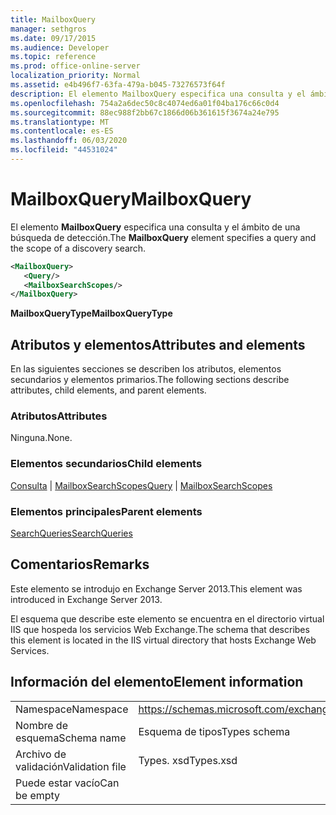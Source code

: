```yaml
---
title: MailboxQuery
manager: sethgros
ms.date: 09/17/2015
ms.audience: Developer
ms.topic: reference
ms.prod: office-online-server
localization_priority: Normal
ms.assetid: e4b496f7-63fa-479a-b045-73276573f64f
description: El elemento MailboxQuery especifica una consulta y el ámbito de una búsqueda de detección.
ms.openlocfilehash: 754a2a6dec50c8c4074ed6a01f04ba176c66c0d4
ms.sourcegitcommit: 88ec988f2bb67c1866d06b361615f3674a24e795
ms.translationtype: MT
ms.contentlocale: es-ES
ms.lasthandoff: 06/03/2020
ms.locfileid: "44531024"
---
```

# <a name="mailboxquery"></a><span data-ttu-id="3b36a-103">MailboxQuery</span><span class="sxs-lookup"><span data-stu-id="3b36a-103">MailboxQuery</span></span>

<span data-ttu-id="3b36a-104">El elemento **MailboxQuery** especifica una consulta y el ámbito de una búsqueda de detección.</span><span class="sxs-lookup"><span data-stu-id="3b36a-104">The **MailboxQuery** element specifies a query and the scope of a discovery search.</span></span> 
  
```XML
<MailboxQuery>
   <Query/>
   <MailboxSearchScopes/>
</MailboxQuery>
```

<span data-ttu-id="3b36a-105">**MailboxQueryType**</span><span class="sxs-lookup"><span data-stu-id="3b36a-105">**MailboxQueryType**</span></span>

## <a name="attributes-and-elements"></a><span data-ttu-id="3b36a-106">Atributos y elementos</span><span class="sxs-lookup"><span data-stu-id="3b36a-106">Attributes and elements</span></span>

<span data-ttu-id="3b36a-107">En las siguientes secciones se describen los atributos, elementos secundarios y elementos primarios.</span><span class="sxs-lookup"><span data-stu-id="3b36a-107">The following sections describe attributes, child elements, and parent elements.</span></span>
  
### <a name="attributes"></a><span data-ttu-id="3b36a-108">Atributos</span><span class="sxs-lookup"><span data-stu-id="3b36a-108">Attributes</span></span>

<span data-ttu-id="3b36a-109">Ninguna.</span><span class="sxs-lookup"><span data-stu-id="3b36a-109">None.</span></span>
  
### <a name="child-elements"></a><span data-ttu-id="3b36a-110">Elementos secundarios</span><span class="sxs-lookup"><span data-stu-id="3b36a-110">Child elements</span></span>

<span data-ttu-id="3b36a-111">[Consulta](query.md)  |  [MailboxSearchScopes](mailboxsearchscopes.md)</span><span class="sxs-lookup"><span data-stu-id="3b36a-111">[Query](query.md) | [MailboxSearchScopes](mailboxsearchscopes.md)</span></span>
  
### <a name="parent-elements"></a><span data-ttu-id="3b36a-112">Elementos principales</span><span class="sxs-lookup"><span data-stu-id="3b36a-112">Parent elements</span></span>

[<span data-ttu-id="3b36a-113">SearchQueries</span><span class="sxs-lookup"><span data-stu-id="3b36a-113">SearchQueries</span></span>](searchqueries.md)
  
## <a name="remarks"></a><span data-ttu-id="3b36a-114">Comentarios</span><span class="sxs-lookup"><span data-stu-id="3b36a-114">Remarks</span></span>

<span data-ttu-id="3b36a-115">Este elemento se introdujo en Exchange Server 2013.</span><span class="sxs-lookup"><span data-stu-id="3b36a-115">This element was introduced in Exchange Server 2013.</span></span>
  
<span data-ttu-id="3b36a-116">El esquema que describe este elemento se encuentra en el directorio virtual IIS que hospeda los servicios Web Exchange.</span><span class="sxs-lookup"><span data-stu-id="3b36a-116">The schema that describes this element is located in the IIS virtual directory that hosts Exchange Web Services.</span></span>
  
## <a name="element-information"></a><span data-ttu-id="3b36a-117">Información del elemento</span><span class="sxs-lookup"><span data-stu-id="3b36a-117">Element information</span></span>

|||
|:-----|:-----|
|<span data-ttu-id="3b36a-118">Namespace</span><span class="sxs-lookup"><span data-stu-id="3b36a-118">Namespace</span></span>  <br/> |https://schemas.microsoft.com/exchange/services/2006/types  <br/> |
|<span data-ttu-id="3b36a-119">Nombre de esquema</span><span class="sxs-lookup"><span data-stu-id="3b36a-119">Schema name</span></span>  <br/> |<span data-ttu-id="3b36a-120">Esquema de tipos</span><span class="sxs-lookup"><span data-stu-id="3b36a-120">Types schema</span></span>  <br/> |
|<span data-ttu-id="3b36a-121">Archivo de validación</span><span class="sxs-lookup"><span data-stu-id="3b36a-121">Validation file</span></span>  <br/> |<span data-ttu-id="3b36a-122">Types. xsd</span><span class="sxs-lookup"><span data-stu-id="3b36a-122">Types.xsd</span></span>  <br/> |
|<span data-ttu-id="3b36a-123">Puede estar vacío</span><span class="sxs-lookup"><span data-stu-id="3b36a-123">Can be empty</span></span>  <br/> ||
   

